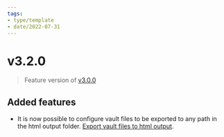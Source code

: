 ```yaml
---
tags:
- type/template
- date/2022-07-31
---
```

   
# v3.2.0   
> Feature version of [v3.0.0](../Changelog/v3.0.0.md)   
   
## Added features   
   
- It is now possible to configure vault files to be exported to any path in the html output folder. [Export vault files to html output](../Configurations/Export%20vault%20files%20to%20html%20output.md).